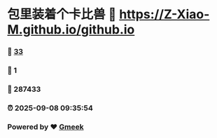 # 包里装着个卡比兽 :link: https://Z-Xiao-M.github.io/github.io 
### :page_facing_up: [33](https://Z-Xiao-M.github.io/github.io/tag.html) 
### :speech_balloon: 1 
### :hibiscus: 287433 
### :alarm_clock: 2025-09-08 09:35:54 
### Powered by :heart: [Gmeek](https://github.com/Meekdai/Gmeek)
